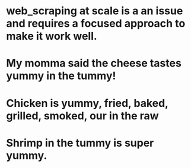 # web_scraping at scale is a an issue and requires a focused approach to make it work well.  
# My momma said the cheese tastes yummy in the tummy! 
# Chicken is yummy, fried, baked, grilled, smoked, our in the raw
# Shrimp in the tummy is super yummy.  
